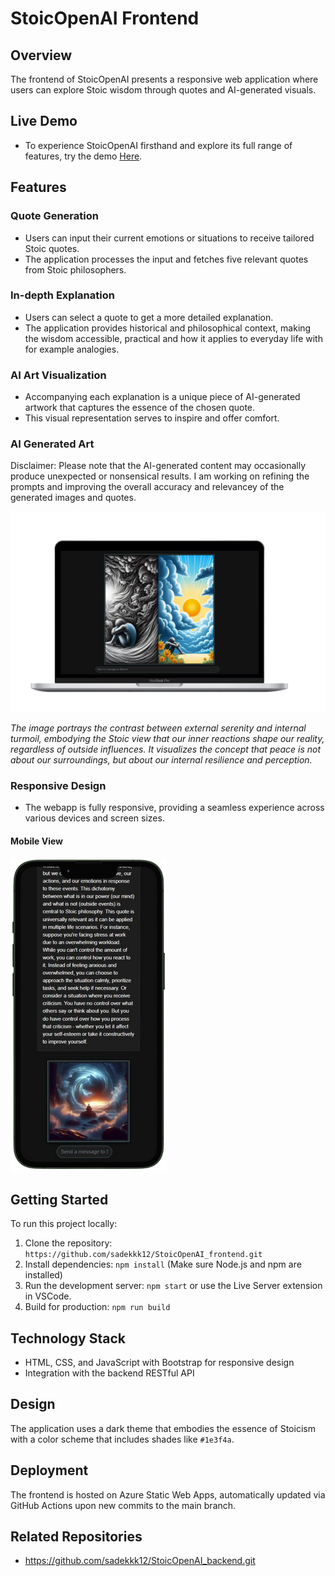 # StoicOpenAI Frontend

## Overview
The frontend of StoicOpenAI presents a responsive web application where users can explore Stoic wisdom through quotes and AI-generated visuals.

## Live Demo
- To experience StoicOpenAI firsthand and explore its full range of features, try the demo [Here](https://stoicopenai.sadekdev.com).

## Features

### Quote Generation
- Users can input their current emotions or situations to receive tailored Stoic quotes.
- The application processes the input and fetches five relevant quotes from Stoic philosophers.

### In-depth Explanation
- Users can select a quote to get a more detailed explanation.
- The application provides historical and philosophical context, making the wisdom accessible, practical and how it applies to everyday life with for example analogies.

### AI Art Visualization
- Accompanying each explanation is a unique piece of AI-generated artwork that captures the essence of the chosen quote.
- This visual representation serves to inspire and offer comfort.

### AI Generated Art
Disclaimer: Please note that the AI-generated content may occasionally produce unexpected or nonsensical results. I am working on refining the prompts and improving the overall accuracy and relevancey of the generated images and quotes.

![AI Generated Art](screenshots/StoicOpenAi.png) 

*The image portrays the contrast between external serenity and internal turmoil, embodying the Stoic view that our inner reactions shape our reality, regardless of outside influences. It visualizes the concept that peace is not about our surroundings, but about our internal resilience and perception.*

### Responsive Design
- The webapp is fully responsive, providing a seamless experience across various devices and screen sizes.

#### Mobile View

![MobileView](screenshots/StoicOpenAIMobileView.png)


## Getting Started
To run this project locally:

1. Clone the repository: `https://github.com/sadekkk12/StoicOpenAI_frontend.git`
2. Install dependencies: `npm install` (Make sure Node.js and npm are installed)
3. Run the development server: `npm start` or use the Live Server extension in VSCode.
4. Build for production: `npm run build`

## Technology Stack
- HTML, CSS, and JavaScript with Bootstrap for responsive design
- Integration with the backend RESTful API

## Design
The application uses a dark theme that embodies the essence of Stoicism with a color scheme that includes shades like `#1e3f4a`.


## Deployment
The frontend is hosted on Azure Static Web Apps, automatically updated via GitHub Actions upon new commits to the main branch.

## Related Repositories
- https://github.com/sadekkk12/StoicOpenAI_backend.git
